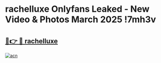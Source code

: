 # rachelluxe Onlyfans Leaked - New Video & Photos March 2025 !7mh3v

# <h2><a href="https://lkrrn6.iuczelnia.edu.pl?title=rachelluxe&ref=7mh3v">🔗👉 🔴 rachelluxe</a></h2>

[![acn](https://github.com/user-attachments/assets/0f9c940e-d8b0-45ae-aac7-cd30a18b3e1c)](https://lkrrn6.iuczelnia.edu.pl?title=rachelluxe&ref=7mh3v)


